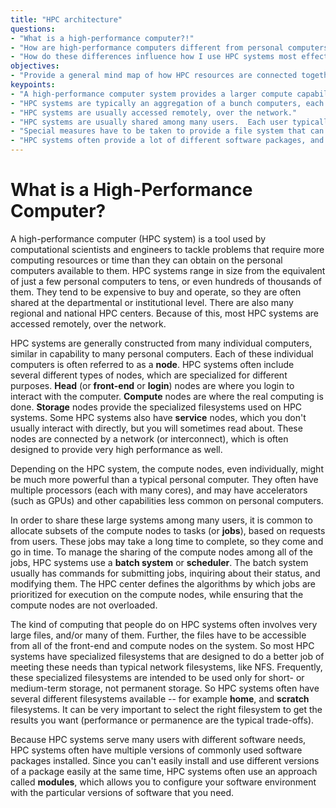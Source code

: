 ```yaml
---
title: "HPC architecture"
questions:
- "What is a high-performance computer?!"
- "How are high-performance computers different from personal computers?"
- "How do these differences influence how I use HPC systems most effectively?"
objectives:
- "Provide a general mind map of how HPC resources are connected together (head node, compute node, NAS)"
keypoints: 
- "A high-performance computer system provides a larger compute capability than is possible to package in a personal computer."
- "HPC systems are typically an aggregation of a bunch computers, each one of which can look pretty similar to your personal computer."
- "HPC systems are usually accessed remotely, over the network."
- "HPC systems are usually shared among many users.  Each user typically gets a dedicated portion of the computer's resources for a period of time."
- "Special measures have to be taken to provide a file system that can keep up with an HPC system."
- "HPC systems often provide a lot of different software packages, and provide ways of selecting and configuring them to get the environment you need."
---
```


# What is a High-Performance Computer?

A high-performance computer (HPC system) is a tool used by computational scientists and engineers to tackle problems that require more computing resources or time than they can obtain on the personal computers available to them. HPC systems range in size from the equivalent of just a few personal computers to tens, or even hundreds of thousands of them.  They tend to be expensive to buy and operate, so they are often shared at the departmental or institutional level.  There are also many regional and national HPC centers.  Because of this, most HPC systems are accessed remotely, over the network.

HPC systems are generally constructed from many individual computers, similar in capability to many personal computers.  Each of these individual computers is often referred to as a **node**. HPC systems often include several different types of nodes, which are specialized for different purposes.  **Head** (or **front-end** or **login**) nodes are where you login to interact with the computer.  **Compute** nodes are where the real computing is done.  **Storage** nodes provide the specialized filesystems used on HPC systems.  Some HPC systems also have **service** nodes, which you don't usually interact with directly, but you will sometimes read about.  These nodes are connected by a network (or interconnect), which is often designed to provide very high performance as well.

<!-- It would be nice to have a diagram that showed the different types of nodes, and the network. 
Something like http://www.archer.ac.uk/training/course-material/2018/03/intro-hw/slides/L01_WhyHPC.pdf
-->

Depending on the HPC system, the compute nodes, even individually, might be much more powerful than a typical personal computer.  They often have multiple processors (each with many cores), and may have accelerators (such as GPUs) and other capabilities less common on personal computers.

In order to share these large systems among many users, it is common to allocate subsets of the compute nodes to tasks (or **jobs**), based on requests from users.  These jobs may take a long time to complete, so they come and go in time. To manage the sharing of the compute nodes among all of the jobs, HPC systems use a **batch system** or **scheduler**.  The batch system usually has commands for submitting jobs, inquiring about their status, and modifying them.  The HPC center defines the algorithms by which jobs are prioritized for execution on the compute nodes, while ensuring that the compute nodes are not overloaded. <!-- reference to episode 30 -->

The kind of computing that people do on HPC systems often involves very large files, and/or many of them.  Further, the files have to be accessible from all of the front-end and compute nodes on the system.  So most HPC systems have specialized filesystems that are designed to do a better job of meeting these needs than typical network filesystems, like NFS. Frequently, these specialized filesystems are intended to be used only for short- or medium-term storage, not permanent storage.  So HPC systems often have several different filesystems available -- for example **home**, and **scratch** filesystems.  It can be very important to select the right filesystem to get the results you want (performance or permanence are the typical trade-offs).  <!-- reference to episode 35 -->

Because HPC systems serve many users with different software needs, HPC systems often have multiple versions of commonly used software packages installed.  Since you can't easily install and use different versions of a package easily at the same time, HPC systems often use an approach called **modules**, which allows you to configure your software environment with the particular versions of software that you need. <!-- reference to episode 40 -->
